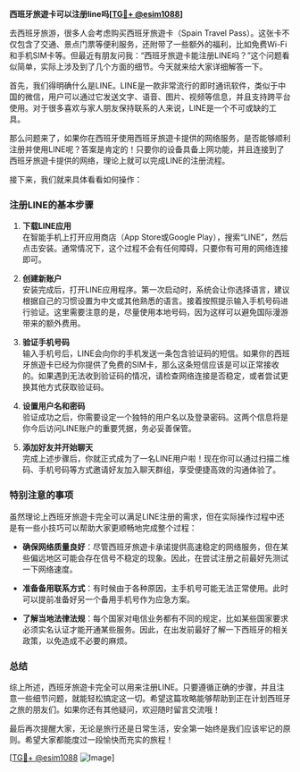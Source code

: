 **西班牙旅遊卡可以注册line吗[[TG💪+ @esim1088](https://t.me/s/esim1088)]**

去西班牙旅游，很多人会考虑购买西班牙旅遊卡（Spain Travel Pass）。这张卡不仅包含了交通、景点门票等便利服务，还附带了一些额外的福利，比如免费Wi-Fi和手机SIM卡等。但最近有朋友问我：“西班牙旅遊卡能注册LINE吗？”这个问题看似简单，实际上涉及到了几个方面的细节。今天就来给大家详细解答一下。

首先，我们得明确什么是LINE。LINE是一款非常流行的即时通讯软件，类似于中国的微信，用户可以通过它发送文字、语音、图片、视频等信息，并且支持跨平台使用。对于很多喜欢与家人朋友保持联系的人来说，LINE是一个不可或缺的工具。

那么问题来了，如果你在西班牙使用西班牙旅遊卡提供的网络服务，是否能够顺利注册并使用LINE呢？答案是肯定的！只要你的设备具备上网功能，并且连接到了西班牙旅遊卡提供的网络，理论上就可以完成LINE的注册流程。

接下来，我们就来具体看看如何操作：

### 注册LINE的基本步骤

1. **下载LINE应用**  
   在智能手机上打开应用商店（App Store或Google Play），搜索“LINE”，然后点击安装。通常情况下，这个过程不会有任何障碍，只要你有可用的网络连接即可。

2. **创建新账户**  
   安装完成后，打开LINE应用程序。第一次启动时，系统会让你选择语言，建议根据自己的习惯设置为中文或其他熟悉的语言。接着按照提示输入手机号码进行验证。这里需要注意的是，尽量使用本地号码，因为这样可以避免国际漫游带来的额外费用。

3. **验证手机号码**  
   输入手机号后，LINE会向你的手机发送一条包含验证码的短信。如果你的西班牙旅遊卡已经为你提供了免费的SIM卡，那么这条短信应该是可以正常接收的。如果遇到无法收到验证码的情况，请检查网络连接是否稳定，或者尝试更换其他方式获取验证码。

4. **设置用户名和密码**  
   验证成功之后，你需要设定一个独特的用户名以及登录密码。这两个信息将是你今后访问LINE账户的重要凭据，务必妥善保管。

5. **添加好友并开始聊天**  
   完成上述步骤后，你就正式成为了一名LINE用户啦！现在你可以通过扫描二维码、手机号码等方式邀请好友加入聊天群组，享受便捷高效的沟通体验了。

### 特别注意的事项

虽然理论上西班牙旅遊卡完全可以满足LINE注册的需求，但在实际操作过程中还是有一些小技巧可以帮助大家更顺畅地完成整个过程：

- **确保网络质量良好**：尽管西班牙旅遊卡承诺提供高速稳定的网络服务，但在某些偏远地区可能会存在信号不稳定的现象。因此，在尝试注册之前最好先测试一下网络速度。
  
- **准备备用联系方式**：有时候由于各种原因，主手机号可能无法正常使用。此时可以提前准备好另一个备用手机号作为应急方案。

- **了解当地法律法规**：每个国家对电信业务都有不同的规定，比如某些国家要求必须实名认证才能开通某些服务。因此，在出发前最好了解一下西班牙的相关政策，以免造成不必要的麻烦。

### 总结

综上所述，西班牙旅遊卡完全可以用来注册LINE。只要遵循正确的步骤，并且注意一些细节问题，就能轻松搞定这一切。希望这篇攻略能够帮助到正在计划西班牙之旅的朋友们。如果你还有其他疑问，欢迎随时留言交流哦！

最后再次提醒大家，无论是旅行还是日常生活，安全第一始终是我们应该牢记的原则。希望大家都能度过一段愉快而充实的旅程！

[[TG💪+ @esim1088](https://t.me/s/esim1088) ![Image](https://i.postimg.cc/4NQfJmqS/Snipaste-2025-05-13-00-14-12.png)]